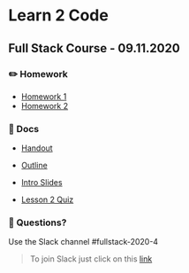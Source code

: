 # Learn 2 Code
## Full Stack Course - 09.11.2020

### ✏️ Homework

- [Homework 1](https://github.com/hamburgcodingschool/fullstack-2020-4_learn2code/blob/main/homework/homework_1.md)
- [Homework 2](https://github.com/hamburgcodingschool/fullstack-2020-4_learn2code/blob/main/homework/homework_2.md)

### 📄 Docs

- [Handout](https://github.com/hamburgcodingschool/fullstack-2020-4_learn2code/blob/main/docs/Handout%20-%20Learn%20to%20Code%202020-11.pdf)

- [Outline](https://github.com/hamburgcodingschool/fullstack-2020-4_learn2code/blob/main/docs/Outline%20-%20Learn%20to%20Code%202020-11.pdf)

- [Intro Slides](https://github.com/hamburgcodingschool/fullstack-2020-4_learn2code/blob/main/docs/Learn%202%20Code%20-%20Intro%20Slides.pdf)

- [Lesson 2 Quiz](https://github.com/hamburgcodingschool/fullstack-2020-4_learn2code/blob/main/docs/l2_slides.pdf)

### 🤔 Questions?

Use the Slack channel #fullstack-2020-4

> To join Slack just click on this [link](https://hamburgcodingschool.slack.com/join/shared_invite/enQtMjczNDI3OTE4NzIwLTE2ZmNkNDk5YTg3MDFlOTY2ZmU2YzU5YTU4MTNhNDg4MTRhNTMwYzFiNTdlOTdhYzllYzg5YmVkYzljNWExY2U#/)
